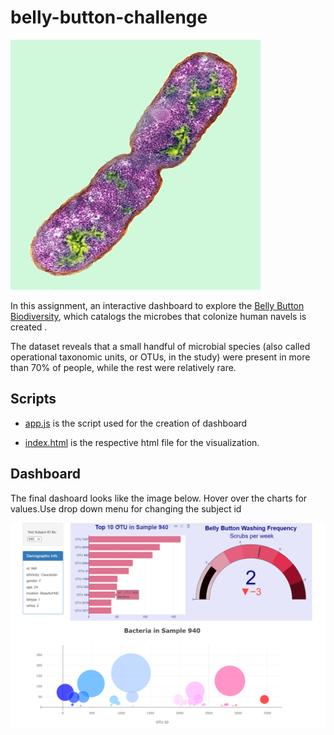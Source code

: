 # belly-button-challenge

![Image](Images/bacteria.jpg)


In this assignment, an interactive dashboard to explore the [Belly Button Biodiversity](http://robdunnlab.com/projects/), which catalogs the microbes that colonize human navels is created .

The dataset reveals that a small handful of microbial species (also called operational taxonomic units, or OTUs, in the study) were present in more than 70% of people, while the rest were relatively rare.

## Scripts 

- [app.js](https://github.com/RimpleDabas/belly-button-challenge/blob/main/StarterCode/static/js/app.js) is the script used for the creation of dashboard

- [index.html](https://github.com/RimpleDabas/belly-button-challenge/blob/main/StarterCode/index.html) is the respective html file for the visualization.


## Dashboard 

The final dashoard looks like the image below. Hover over the charts for values.Use drop down menu for changing the subject id

 ![image](Images/final_dashboard.png)

